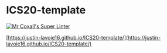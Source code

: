 # ICS20-template

[![Mr Coxall's Super Linter](https://github.com/Justin-Lavoie16/ICS20-template/workflows/Mr%20Coxall's%20Super%20Linter/badge.svg)](https://github.com/Justin-Lavoie16/ICS20-template/actions/)

[https://justin-lavoie16.github.io/ICS20-template/](https://justin-lavoie16.github.io/ICS20-template/)
